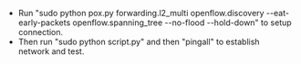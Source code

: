 - Run "sudo python pox.py forwarding.l2_multi openflow.discovery --eat-early-packets openflow.spanning_tree --no-flood --hold-down" to setup connection.
- Then run "sudo python script.py" and then "pingall" to establish network and test.
